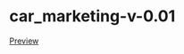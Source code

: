 # car_marketing-v-0.01
<a href="https://htmlpreview.github.io/?https://github.com/huseynt/car_marketing-v-0.01/blob/car_marketing_v0.02/car_marketing_site/index.html">Preview</a>
